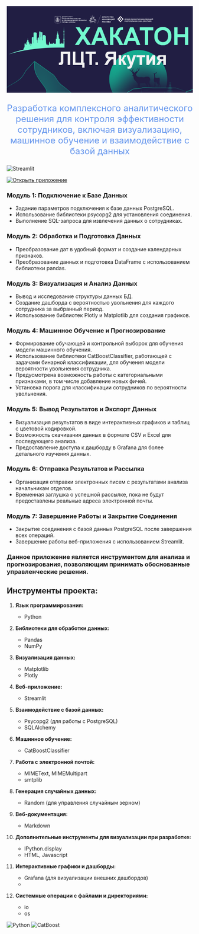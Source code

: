 <img src="fon_rep.png" alt="Image" width="900"/>


<p align="center" style="font-size: 24px;">
  <a style="color:cornflowerblue;">Разработка комплексного аналитического решения для контроля эффективности сотрудников, включая визуализацию, машинное обучение и взаимодействие с базой данных</a>
</p>


![Streamlit](https://images.datacamp.com/image/upload/v1640050215/image27_frqkzv.png)

[![Открыть приложение](https://img.shields.io/badge/Открыть_приложение-orange?style=for-the-badge&logo=appveyor)](https://digitaltransformationleaguehack-cksqb8ahirrweambxgd4es.streamlit.app/)

### Модуль 1: Подключение к Базе Данных
- Задание параметров подключения к базе данных PostgreSQL.
- Использование библиотеки psycopg2 для установления соединения.
- Выполнение SQL-запроса для извлечения данных о сотрудниках.

### Модуль 2: Обработка и Подготовка Данных
- Преобразование дат в удобный формат и создание календарных признаков.
- Преобразование данных и подготовка DataFrame с использованием библиотеки pandas.

### Модуль 3: Визуализация и Анализ Данных
- Вывод и исследование структуры данных БД.
- Создание дашборда с вероятностью увольнения для каждого сотрудника за выбранный период.
- Использование библиотек Plotly и Matplotlib для создания графиков.

### Модуль 4: Машинное Обучение и Прогнозирование
- Формирование обучающей и контрольной выборок для обучения модели машинного обучения.
- Использование библиотеки CatBoostClassifier, работающей с задачами бинарной классификации, для обучения модели вероятности увольнения сотрудника.
- Предусмотрена возможность работы с категориальными признаками, в том числе добавление новых фичей.
- Установка порога для классификации сотрудников по вероятности увольнения.

### Модуль 5: Вывод Результатов и Экспорт Данных
- Визуализация результатов в виде интерактивных графиков и таблиц с цветовой кодировкой.
- Возможность скачивания данных в формате CSV и Excel для последующего анализа.
- Предоставление доступа к дашборду в Grafana для более детального изучения данных.

### Модуль 6: Отправка Результатов и Рассылка
- Организация отправки электронных писем с результатами анализа начальникам отделов.
- Временная заглушка о успешной рассылке, пока не будут предоставлены реальные адреса электронной почты.

### Модуль 7: Завершение Работы и Закрытие Соединения
- Закрытие соединения с базой данных PostgreSQL после завершения всех операций.
- Завершение работы веб-приложения с использованием Streamlit.

### Данное приложение является инструментом для анализа и прогнозирования, позволяющим принимать обоснованные управленческие решения.

## **Инструменты проекта:**

1. **Язык программирования:**
   - Python

2. **Библиотеки для обработки данных:**
   - Pandas
   - NumPy

3. **Визуализация данных:**
   - Matplotlib
   - Plotly

4. **Веб-приложение:**
   - Streamlit

5. **Взаимодействие с базой данных:**
   - Psycopg2 (для работы с PostgreSQL)
   - SQLAlchemy

6. **Машинное обучение:**
   - CatBoostClassifier

7. **Работа с электронной почтой:**
    - MIMEText, MIMEMultipart
    - smtplib

8. **Генерация случайных данных:**
   - Random (для управления случайным зерном)

9. **Веб-документация:**
   - Markdown

10. **Дополнительные инструменты для визуализации при разработке:**
    - IPython.display
    - HTML, Javascript

11. **Интерактивные графики и дашборды:**
    - Grafana (для визуализации внешних дашбордов)
    - 
12. **Системные операции с файлами и директориями:**
    - io
    - os


![Python](https://reallearnings.co.in/wp-content/uploads/2021/12/python-768x480.jpg)
![CatBoost](http://aishelf.org/wp-content/uploads/2019/04/catboost-768x384.png)
